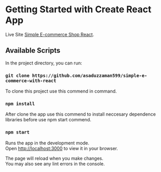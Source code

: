 # Getting Started with Create React App

Live Site [Simple E-commerce Shop React](https://papaya-kitsune-e53abf.netlify.app/).

## Available Scripts

In the project directory, you can run:

### `git clone https://github.com/asaduzzaman599/simple-e-commerce-with-react`

To clone this project use this commend in command.

### `npm install`

After clone the app use this commend to install neccesary dependence libraries before use npm start commend. 

### `npm start`

Runs the app in the development mode.\
Open [http://localhost:3000](http://localhost:3000) to view it in your browser.

The page will reload when you make changes.\
You may also see any lint errors in the console.
